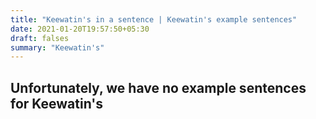 ```yaml
---
title: "Keewatin's in a sentence | Keewatin's example sentences"
date: 2021-01-20T19:57:50+05:30
draft: falses
summary: "Keewatin's"
---
```

## Unfortunately, we have no example sentences for Keewatin's                 
